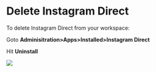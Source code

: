# Delete Instagram Direct

To delete Instagram Direct from your workspace:

Goto **Adminisitration>Apps>Installed>Instagram Direct**

Hit **Uninstall**

![](../../../../../.gitbook/assets/2022-01-27\_23-50-36.png)

